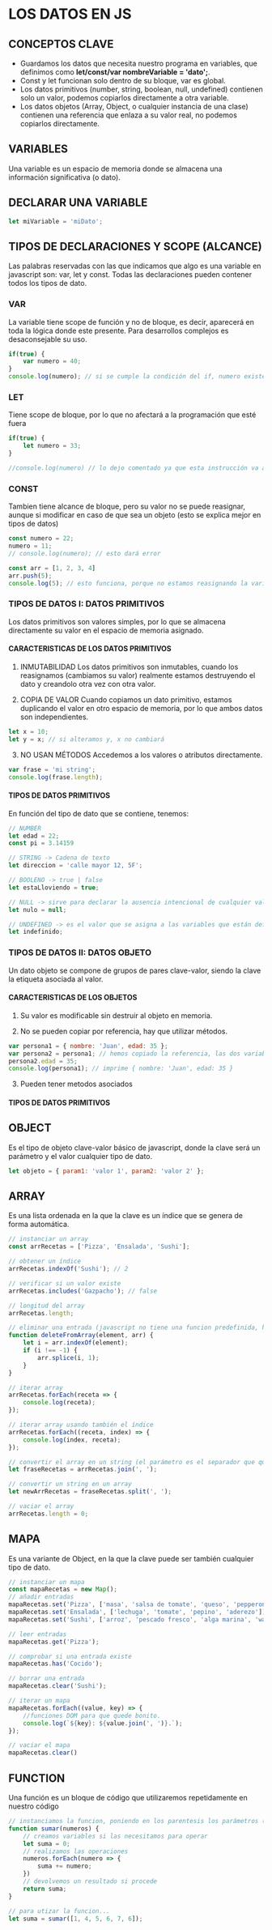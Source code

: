 # LOS DATOS EN JS

## CONCEPTOS CLAVE

- Guardamos los datos que necesita nuestro programa en variables, que definimos como **let/const/var nombreVariable = 'dato';**.
- Const y let funcionan solo dentro de su bloque, var es global.
- Los datos primitivos (number, string, boolean, null, undefined) contienen solo un valor, podemos copiarlos directamente a otra variable.
- Los datos objetos (Array, Object, o cualquier instancia de una clase) contienen una referencia que enlaza a su valor real, no podemos copiarlos directamente.

## VARIABLES
Una variable es un espacio de memoria donde se almacena una información significativa (o dato).

## DECLARAR UNA VARIABLE

```javascript
let miVariable = 'miDato';
```

## TIPOS DE DECLARACIONES Y SCOPE (ALCANCE)
Las palabras reservadas con las que indicamos que algo es una variable en javascript son: var, let y const. Todas las declaraciones pueden contener todos los tipos de dato.

### VAR
La variable tiene scope de función y no de bloque, es decir, aparecerá en toda la lógica donde este presente. Para desarrollos complejos es desaconsejable su uso.

```javascript
if(true) {
    var numero = 40;
}
console.log(numero); // si se cumple la condición del if, numero existe en todo el programa.

```

### LET
Tiene scope de bloque, por lo que no afectará a la programación que esté fuera

```javascript
if(true) {
    let numero = 33;
}

//console.log(numero) // lo dejo comentado ya que esta instrucción va a dar error.
```

### CONST
Tambien tiene alcance de bloque, pero su valor no se puede reasignar, aunque si modificar en caso de que sea un objeto (esto se explica mejor en tipos de datos)

```javascript
const numero = 22;
numero = 11;
// console.log(numero); // esto dará error

const arr = [1, 2, 3, 4]
arr.push(5);
console.log(5); // esto funciona, porque no estamos reasignando la variable. 
```

### TIPOS DE DATOS I: DATOS PRIMITIVOS 

Los datos primitivos son valores simples, por lo que se almacena directamente su valor en el espacio de memoria asignado.

#### CARACTERISTICAS DE LOS DATOS PRIMITIVOS

1. INMUTABILIDAD
Los datos primitivos son inmutables, cuando los reasignamos (cambiamos su valor) realmente estamos destruyendo el dato y creandolo otra vez con otra valor.

2. COPIA DE VALOR
Cuando copiamos un dato primitivo, estamos duplicando el valor en otro espacio de memoria, por lo que ambos datos son independientes.

```javascript
let x = 10;
let y = x; // si alteramos y, x no cambiará
```

3. NO USAN MÉTODOS
Accedemos a los valores o atributos directamente.
```javascript
var frase = 'mi string';
console.log(frase.length);
```

#### TIPOS DE DATOS PRIMITIVOS

En función del tipo de dato que se contiene, tenemos:

```javascript
// NUMBER
let edad = 22;
const pi = 3.14159

// STRING -> Cadena de texto
let direccion = 'calle mayor 12, 5F';

// BOOLENO -> true | false
let estaLloviendo = true;

// NULL -> sirve para declarar la ausencia intencional de cualquier valor
let nulo = null;

// UNDEFINED -> es el valor que se asigna a las variables que están definidas, pero no inicializadas.
let indefinido;
```

### TIPOS DE DATOS II: DATOS OBJETO

Un dato objeto se compone de grupos de pares clave-valor, siendo la clave la etiqueta asociada al valor.

#### CARACTERISTICAS DE LOS OBJETOS

1. Su valor es modificable sin destruir al objeto en memoria.

2. No se pueden copiar por referencia, hay que utilizar métodos.
```javascript
var persona1 = { nombre: 'Juan', edad: 35 };
var persona2 = persona1; // hemos copiado la referencia, las dos variables apuntan a Juan.
persona2.edad = 35;
console.log(persona1); // imprime { nombre: 'Juan', edad: 35 }
```
3. Pueden tener metodos asociados

#### TIPOS DE DATOS PRIMITIVOS

## OBJECT
Es el tipo de objeto clave-valor básico de javascript, donde la clave será un parámetro y el valor cualquier tipo de dato.
```javascript
let objeto = { param1: 'valor 1', param2: 'valor 2' };
```

## ARRAY
Es una lista ordenada en la que la clave es un índice que se genera de forma automática.
```javascript
// instanciar un array
const arrRecetas = ['Pizza', 'Ensalada', 'Sushi'];

// obtener un índice
arrRecetas.indexOf('Sushi'); // 2

// verificar si un valor existe
arrRecetas.includes('Gazpacho'); // false

// longitud del array
arrRecetas.length;

// eliminar una entrada (javascript no tiene una funcion predefinida, habría que crear algo similar a esto)
function deleteFromArray(element, arr) {
    let i = arr.indexOf(element);
    if (i !== -1) {
        arr.splice(i, 1);
    }
}

// iterar array
arrRecetas.forEach(receta => {
    console.log(receta);
});

// iterar array usando también el índice
arrRecetas.forEach((receta, index) => {
    console.log(index, receta);
});

// convertir el array en un string (el parámetro es el separador que queremos poner.)
let fraseRecetas = arrRecetas.join(', ');

// convertir un string en un array
let newArrRecetas = fraseRecetas.split(', ');

// vaciar el array
arrRecetas.length = 0;
```

## MAPA

Es una variante de Object, en la que la clave puede ser también cualquier tipo de dato.

```javascript
// instanciar un mapa
const mapaRecetas = new Map();
// añadir entradas
mapaRecetas.set('Pizza', ['masa', 'salsa de tomate', 'queso', 'pepperoni']);
mapaRecetas.set('Ensalada', ['lechuga', 'tomate', 'pepino', 'aderezo']);
mapaRecetas.set('Sushi', ['arroz', 'pescado fresco', 'alga marina', 'wasabi']);

// leer entradas
mapaRecetas.get('Pizza');

// comprobar si una entrada existe
mapaRecetas.has('Cocido');

// borrar una entrada 
mapaRecetas.clear('Sushi');

// iterar un mapa
mapaRecetas.forEach((value, key) => {
    //funciones DOM para que quede bonito.
    console.log(`${key}: ${value.join(', ')}.`);
}); 

// vaciar el mapa
mapaRecetas.clear()
```

## FUNCTION

Una función es un bloque de código que utilizaremos repetidamente en nuestro código

```javascript
// instanciamos la funcion, poniendo en los parentesis los parámetros (datos que necesitaremos para operar)
function sumar(numeros) {
    // creamos variables si las necesitamos para operar
    let suma = 0;
    // realizamos las operaciones
    numeros.forEach(numero => {
        suma += numero;
    })
    // devolvemos un resultado si procede
    return suma;
}

// para utizar la funcion...
let suma = sumar([1, 4, 5, 6, 7, 6]);
```






